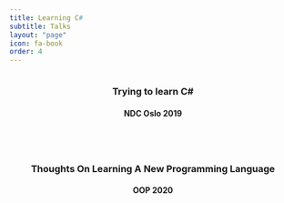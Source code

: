 ```yaml
---
title: Learning C#
subtitle: Talks
layout: "page"
icon: fa-book
order: 4
---
```


<div class="item_container">
      <div class="item">
        <a href="/2019/06/21/trying_to_learn_c_sharp.html" class="image fit"><img src="{{ 'assets/images/paint-2589086_640.jpg' | relative_url }}" alt="" /></a>
        <header>
          <h3>Trying to learn C#</h3>
          <h4>NDC Oslo 2019</h4>
        </header>
      </div>
      <div class="item">
        <a href="/2020/02/05/thoughts_on_learning_a_new_programming_language.html" class="image fit"><img src="{{ 'assets/images/lost-place-4801970_640.jpg' | relative_url }}" alt="" /></a>
        <header>
          <h3>Thoughts On Learning A New Programming Language</h3>
          <h4>OOP 2020</h4>
        </header>
      </div>
</div>